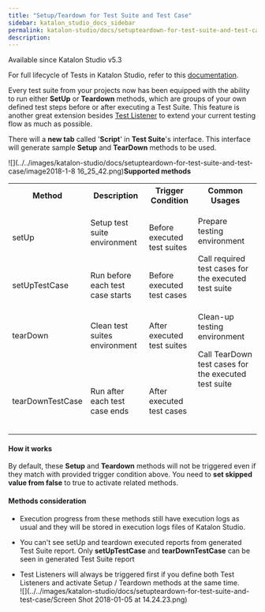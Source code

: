 ```yaml
---
title: "Setup/Teardown for Test Suite and Test Case" 
sidebar: katalon_studio_docs_sidebar
permalink: katalon-studio/docs/setupteardown-for-test-suite-and-test-case.html 
description: 
---
```

Available since Katalon Studio v5.3

For full lifecycle of Tests in Katalon Studio, refer to this [documentation](https://docs.katalon.com/x/7zhO).

Every test suite from your projects now has been equipped with the ability to run either **SetUp** or **Teardown** methods, which are groups of your own defined test steps before or after executing a Test Suite. This feature is another great extension besides [Test Listener](https://docs.katalon.com/pages/viewpage.action?pageId=5126383) to extend your current testing flow as much as possible.

There will a **new tab** called '**Script**' in **Test Suite**'s interface. This interface will generate sample **Setup** and **TearDown** methods to be used.

![](../../images/katalon-studio/docs/setupteardown-for-test-suite-and-test-case/image2018-1-8 16_25_42.png)**Supported methods**

<table class="" style="table-layout: fixed;"><colgroup class="" style=""><col style="" class=""><col style="" class=""><col style="" class=""><col style="" class=""></colgroup><tbody class="" style=""><tr class="" style=""><th class="" style="">Method</th><th class="" style="">Description</th><th class="" colspan="1" style="">Trigger Condition</th><th class="" colspan="1" style="">Common Usages</th></tr><tr class="" style=""><td class="" style=""><p class="" style="">setUp</p></td><td class="" style=""><p class="" style="">Setup test suite environment<br class="" style=""><br class="" style=""></p></td><td class="" colspan="1" style="">Before executed test suites</td><td class="" rowspan="2" style=""><p class="" style="">Prepare testing environment</p><p class="" style="">Call required test cases for the executed test suite</p></td></tr><tr class="" style=""><td class="" colspan="1" style="">setUpTestCase</td><td class="" colspan="1" style="">Run before each test case starts</td><td class="" style="">Before executed test cases</td></tr><tr class="" style=""><td class="" style=""><p class="" style="">tearDown</p></td><td class="" style=""><p class="" style="">Clean test suites environment</p></td><td class="" colspan="1" style="">After executed test suites</td><td class="" rowspan="2" style=""><p class="" style="">Clean-up testing environment</p><p class="" style="">Call TearDown test cases for the executed test suite</p><p class="" style="">&nbsp;</p><p class="" style="">&nbsp;</p></td></tr><tr class="" style=""><td class="" style=""><p class="" style="">tearDownTestCase</p></td><td class="" style=""><p class="" style="">Run after each test case ends</p></td><td class="" style=""><p class="" style="">After executed test cases</p></td></tr></tbody></table>

#### How it works

By default, these **Setup** and **Teardown** methods will not be triggered even if they match with provided trigger condition above. You need to **set skipped value from false** to true to activate related methods.

#### Methods consideration

*   Execution progress from these methods still have execution logs as usual and they will be stored in execution logs files of Katalon Studio.
    
*   You can't see setUp and teardown executed reports from generated Test Suite report. Only **setUpTestCase** and **tearDownTestCase** can be seen in generated Test Suite report
*   Test Listeners will always be triggered first if you define both Test Listeners and activate Setup / Teardown methods at the same time.  
    ![](../../images/katalon-studio/docs/setupteardown-for-test-suite-and-test-case/Screen Shot 2018-01-05 at 14.24.23.png)